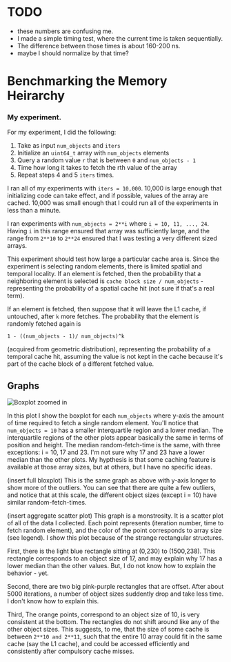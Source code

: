 # TODO
- these numbers are confusing me. 
- I made a simple timing test, where the current time is taken sequentially.
- The difference between those times is about 160-200 ns. 
- maybe I should normalize by that time?

# Benchmarking the Memory Heirarchy

### My experiment. 
For my experiment, I did the following:

1. Take as input `num_objects` and `iters`
2. Initialize an `uint64_t` array with `num_objects` elements
3. Query a random value `r` that is between `0` and `num_objects - 1`
4. Time how long it takes to fetch the rth value of the array
5. Repeat steps 4 and 5 `iters` times. 

I ran all of my experiments with `iters = 10,000`. 
10,000 is large enough that initializing code can take effect, and if possible, values of the array are cached. 
10,000 was small enough that I could run all of the experiments in less than a minute. 

I ran experiments with `num_objects = 2**i` where `i = 10, 11, ..., 24`.
Having `i` in this range ensured that array was sufficiently large, and the range from `2**10` to `2**24` ensured that I was testing a very different sized arrays. 

This experiment should test how large a particular cache area is. 
Since the experiment is selecting random elements, there is limited spatial and temporal locality. 
If an element is fetched, then the probability that a neighboring element is selected is `cache block size / num_objects` - representing the probability of a spatial cache hit (not sure if that's a real term).

If an element is fetched, then suppose that it will leave the L1 cache, if untouched, after `k` more fetches. 
The probability that the element is randomly fetched again is 
```
1 - ((num_objects - 1)/ num_objects)^k
```
(acquired from geometric distribution), representing the probability of a temporal cache hit, assuming the value is not kept in the cache because it's part of the cache block of a different fetched value. 

## Graphs
![Boxplot zoomed in](https://raw.githubusercontent.com/aled1027/benchmarking_the_memory_heirarchy/master/images/boxplot.png)

In this plot I show the boxplot for each `num_objects` where y-axis the amount of time required to fetch a single random element. 
You'll notice that `num_objects = 10` has a smaller interquartile region and a lower median. 
The interquartile regions of the other plots appear basically the same in terms of position and height.
The median random-fetch-time is the same, with three exceptions: i = 10, 17 and 23. 
I'm not sure why 17 and 23 have a lower median than the other plots.
My hypthesis is that some caching feature is available at those array sizes, but at others, but I have no specific ideas. 

(insert full bloxplot)
This is the same graph as above with y-axis longer to show more of the outliers.
You can see that there are quite a few outliers, and notice that at this scale, the different object sizes (except i = 10) have similar random-fetch-times. 

(insert aggregate scatter plot)
This graph is a monstrosity. 
It is a scatter plot of all of the data I collected. 
Each point represents (iteration number, time to fetch random element), and the color of the point corresponds to array size (see legend).
I show this plot because of the strange rectangular structures.

First, there is the light blue rectangle sitting at (0,230) to (1500,238). 
This rectangle corresponds to an object size of 17, and may explain why 17 has a lower median than the other values. 
But, I do not know how to explain the behavior - yet.

Second, there are two big pink-purple rectangles that are offset.
After about 5000 iterations, a number of object sizes suddently drop and take less time. 
I don't know how to explain this.

Third, The orange points, correspond to an object size of 10, is very consistent at the bottom. 
The rectangles do not shift around like any of the other object sizes. 
This suggests, to me, that the size of some cache is between `2**10 and 2**11`, such that the entire 10 array could fit in the same cache (say the L1 cache), and could be accessed efficiently and consistently after compulsory cache misses. 

